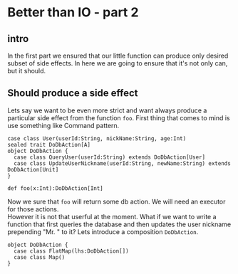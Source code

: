 # Better than IO - part 2 #
## intro ## 
In the first part we ensured that our little function can produce only desired subset of side effects.
In here we are going to ensure that it's not only can, but it should.

## Should produce a side effect ##
Lets say we want to be even more strict and want always produce a particular side effect from the function `foo`.
First thing that comes to mind is use something like Command pattern.

    case class User(userId:String, nickName:String, age:Int)
    sealed trait DoDbAction[A]
    object DoDbAction {
      case class QueryUser(userId:String) extends DoDbAction[User]
      case class UpdateUserNickname(userId:String, newName:String) extends DoDbAction[Unit]
    }

    def foo(x:Int):DoDbAction[Int]
    
Now we sure that `foo` will return some db action. We will need an executor for those actions.  
However it is not that userful at the moment. What if we want to write a function that first queries the database and then updates the user nickname prepending "Mr. " to it?
Lets introduce a composition `DoDbAction`.

    object DoDbAction {
      case class FlatMap(lhs:DoDbAction[])
      case class Map()
    }

